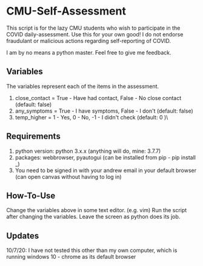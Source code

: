 # CMU-Self-Assessment

This script is for the lazy CMU students who wish to participate in the COVID daily-assessment. 
Use this for your own good! I do not endorse fraudulant or malicious actions regarding
self-reporting of COVID.

I am by no means a python master. Feel free to give me feedback.

## Variables
The variables represent each of the items in the assessment.
1. close_contact = True - Have had contact, False - No close contact  (default: false)
2. any_symptoms  = True - I have symptoms,  False - I don't           (default: false)
3. temp_higher   = 1 - Yes,    0 - No,    -1 - I didn't check         (default: 0    )\

## Requirements
1. python version: python 3.x.x          (anything will do, mine: 3.7.7)
2. packages:       webbrowser, pyautogui (can be installed from pip - pip install _)
3. You need to be signed in with your andrew email in your default browser (can open canvas without having to log in)

## How-To-Use
Change the variables above in some text editor. (e.g. vim)
Run the script after changing the variables. Leave the screen as python does its job.

## Updates
10/7/20: I have not tested this other than my own computer, which is running windows 10 - chrome as its default browser
